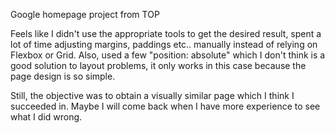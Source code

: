 Google homepage project from TOP

Feels like I didn't use the appropriate tools to get the desired result, spent a lot of time adjusting margins, paddings etc.. manually instead of relying on Flexbox or Grid. 
Also, used a few "position: absolute" which I don't think is a good solution to layout problems, it only works in this case because the page design is so simple.

Still, the objective was to obtain a visually similar page which I think I succeeded in. Maybe I will come back when I have more experience to see what I did wrong.
